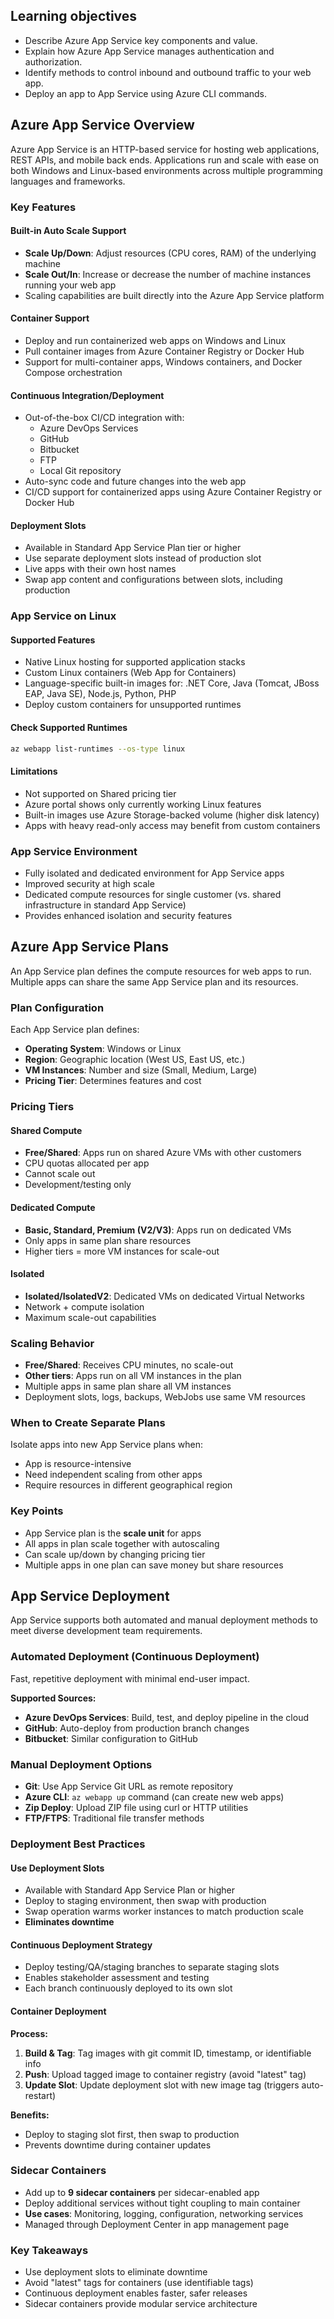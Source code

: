 ## Learning objectives


- Describe Azure App Service key components and value.
- Explain how Azure App Service manages authentication and authorization.
- Identify methods to control inbound and outbound traffic to your web app.
- Deploy an app to App Service using Azure CLI commands.

## Azure App Service Overview

Azure App Service is an HTTP-based service for hosting web applications, REST APIs, and mobile back ends. Applications run and scale with ease on both Windows and Linux-based environments across multiple programming languages and frameworks.

### Key Features

#### Built-in Auto Scale Support
- **Scale Up/Down**: Adjust resources (CPU cores, RAM) of the underlying machine
- **Scale Out/In**: Increase or decrease the number of machine instances running your web app
- Scaling capabilities are built directly into the Azure App Service platform

#### Container Support
- Deploy and run containerized web apps on Windows and Linux
- Pull container images from Azure Container Registry or Docker Hub
- Support for multi-container apps, Windows containers, and Docker Compose orchestration

#### Continuous Integration/Deployment
- Out-of-the-box CI/CD integration with:
  - Azure DevOps Services
  - GitHub
  - Bitbucket
  - FTP
  - Local Git repository
- Auto-sync code and future changes into the web app
- CI/CD support for containerized apps using Azure Container Registry or Docker Hub

#### Deployment Slots
- Available in Standard App Service Plan tier or higher
- Use separate deployment slots instead of production slot
- Live apps with their own host names
- Swap app content and configurations between slots, including production

### App Service on Linux

#### Supported Features
- Native Linux hosting for supported application stacks
- Custom Linux containers (Web App for Containers)
- Language-specific built-in images for: .NET Core, Java (Tomcat, JBoss EAP, Java SE), Node.js, Python, PHP
- Deploy custom containers for unsupported runtimes

#### Check Supported Runtimes
```bash
az webapp list-runtimes --os-type linux
```

#### Limitations
- Not supported on Shared pricing tier
- Azure portal shows only currently working Linux features
- Built-in images use Azure Storage-backed volume (higher disk latency)
- Apps with heavy read-only access may benefit from custom containers

### App Service Environment
- Fully isolated and dedicated environment for App Service apps
- Improved security at high scale
- Dedicated compute resources for single customer (vs. shared infrastructure in standard App Service)
- Provides enhanced isolation and security features

## Azure App Service Plans

An App Service plan defines the compute resources for web apps to run. Multiple apps can share the same App Service plan and its resources.

### Plan Configuration
Each App Service plan defines:
- **Operating System**: Windows or Linux
- **Region**: Geographic location (West US, East US, etc.)
- **VM Instances**: Number and size (Small, Medium, Large)
- **Pricing Tier**: Determines features and cost

### Pricing Tiers

#### Shared Compute
- **Free/Shared**: Apps run on shared Azure VMs with other customers
- CPU quotas allocated per app
- Cannot scale out
- Development/testing only

#### Dedicated Compute
- **Basic, Standard, Premium (V2/V3)**: Apps run on dedicated VMs
- Only apps in same plan share resources
- Higher tiers = more VM instances for scale-out

#### Isolated
- **Isolated/IsolatedV2**: Dedicated VMs on dedicated Virtual Networks
- Network + compute isolation
- Maximum scale-out capabilities

### Scaling Behavior
- **Free/Shared**: Receives CPU minutes, no scale-out
- **Other tiers**: Apps run on all VM instances in the plan
- Multiple apps in same plan share all VM instances
- Deployment slots, logs, backups, WebJobs use same VM resources

### When to Create Separate Plans
Isolate apps into new App Service plans when:
- App is resource-intensive
- Need independent scaling from other apps
- Require resources in different geographical region

### Key Points
- App Service plan is the **scale unit** for apps
- All apps in plan scale together with autoscaling
- Can scale up/down by changing pricing tier
- Multiple apps in one plan can save money but share resources

## App Service Deployment

App Service supports both automated and manual deployment methods to meet diverse development team requirements.

### Automated Deployment (Continuous Deployment)
Fast, repetitive deployment with minimal end-user impact.

**Supported Sources:**
- **Azure DevOps Services**: Build, test, and deploy pipeline in the cloud
- **GitHub**: Auto-deploy from production branch changes
- **Bitbucket**: Similar configuration to GitHub

### Manual Deployment Options
- **Git**: Use App Service Git URL as remote repository
- **Azure CLI**: `az webapp up` command (can create new web apps)
- **Zip Deploy**: Upload ZIP file using curl or HTTP utilities
- **FTP/FTPS**: Traditional file transfer methods

### Deployment Best Practices

#### Use Deployment Slots
- Available with Standard App Service Plan or higher
- Deploy to staging environment, then swap with production
- Swap operation warms worker instances to match production scale
- **Eliminates downtime**

#### Continuous Deployment Strategy
- Deploy testing/QA/staging branches to separate staging slots
- Enables stakeholder assessment and testing
- Each branch continuously deployed to its own slot

#### Container Deployment
**Process:**
1. **Build & Tag**: Tag images with git commit ID, timestamp, or identifiable info
2. **Push**: Upload tagged image to container registry (avoid "latest" tag)
3. **Update Slot**: Update deployment slot with new image tag (triggers auto-restart)

**Benefits:**
- Deploy to staging slot first, then swap to production
- Prevents downtime during container updates

### Sidecar Containers
- Add up to **9 sidecar containers** per sidecar-enabled app
- Deploy additional services without tight coupling to main container
- **Use cases**: Monitoring, logging, configuration, networking services
- Managed through Deployment Center in app management page

### Key Takeaways
- Use deployment slots to eliminate downtime
- Avoid "latest" tags for containers (use identifiable tags)
- Continuous deployment enables faster, safer releases
- Sidecar containers provide modular service architecture


